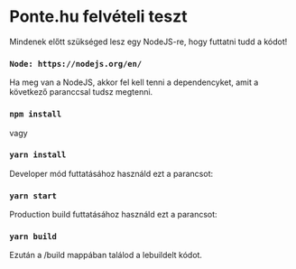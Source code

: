 # Ponte.hu felvételi teszt

Mindenek előtt szükséged lesz egy NodeJS-re, hogy futtatni tudd a kódot!
### `Node: https://nodejs.org/en/`

Ha meg van a NodeJS, akkor fel kell tenni a dependencyket, amit a következő paranccsal tudsz megtenni.
### `npm install`
vagy
### `yarn install`

Developer mód futtatásához használd ezt a parancsot:
### `yarn start`

Production build futtatásához használd ezt a parancsot:
### `yarn build`

Ezután a /build mappában találod a lebuildelt kódot.
